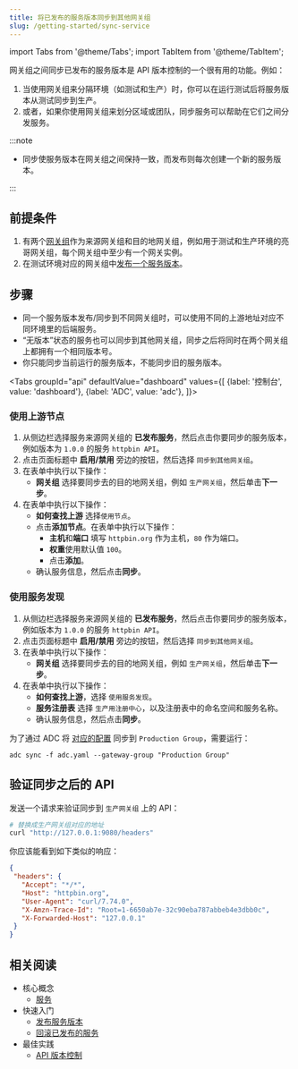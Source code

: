 ```yaml
---
title: 将已发布的服务版本同步到其他网关组
slug: /getting-started/sync-service
---
```


import Tabs from '@theme/Tabs';
import TabItem from '@theme/TabItem';

网关组之间同步已发布的服务版本是 API 版本控制的一个很有用的功能。例如：

1. 当使用网关组来分隔环境（如测试和生产）时，你可以在运行测试后将服务版本从测试同步到生产。
2. 或者，如果你使用网关组来划分区域或团队，同步服务可以帮助在它们之间分发服务。

:::note

* 同步使服务版本在网关组之间保持一致，而发布则每次创建一个新的服务版本。

:::

## 前提条件

1. 有两个[网关组](./add-gateway-group.md)作为来源网关组和目的地网关组，例如用于测试和生产环境的亮哥网关组，每个网关组中至少有一个网关实例。
2. 在测试环境对应的网关组中[发布一个服务版本](./publish-service.md)。

## 步骤

* 同一个服务版本发布/同步到不同网关组时，可以使用不同的上游地址对应不同环境里的后端服务。
* “无版本”状态的服务也可以同步到其他网关组，同步之后将同时在两个网关组上都拥有一个相同版本号。
* 你只能同步当前运行的服务版本，不能同步旧的服务版本。

<Tabs
groupId="api"
defaultValue="dashboard"
values={[
{label: '控制台', value: 'dashboard'},
{label: 'ADC', value: 'adc'},
]}>
<TabItem value="dashboard">

### 使用上游节点

1. 从侧边栏选择服务来源网关组的 **已发布服务**，然后点击你要同步的服务版本，例如版本为 `1.0.0` 的服务 `httpbin API`。
2. 点击页面标题中 **启用/禁用** 旁边的按钮，然后选择 `同步到其他网关组`。
3. 在表单中执行以下操作：
   * **网关组** 选择要同步去的目的地网关组，例如 `生产网关组`，然后单击**下一步**。
4. 在表单中执行以下操作：
   * **如何查找上游** 选择`使用节点`。
   * 点击**添加节点**。在表单中执行以下操作：
      * **主机**和**端口** 填写 `httpbin.org` 作为主机，`80` 作为端口。
      * **权重**使用默认值 `100`。
      * 点击**添加**。
   * 确认服务信息，然后点击**同步**。

### 使用服务发现

1. 从侧边栏选择服务来源网关组的 **已发布服务**，然后点击你要同步的服务版本，例如版本为 `1.0.0` 的服务 `httpbin API`。
2. 点击页面标题中 **启用/禁用** 旁边的按钮，然后选择 `同步到其他网关组`。
3. 在表单中执行以下操作：
   * **网关组** 选择要同步去的目的地网关组，例如 `生产网关组`，然后单击**下一步**。
4. 在表单中执行以下操作：
   * **如何查找上游**，选择 `使用服务发现`。
   * **服务注册表** 选择 `生产用注册中心`，以及注册表中的命名空间和服务名称。
   * 确认服务信息，然后点击**同步**。

</TabItem>

<TabItem value="adc">

为了通过 ADC 将 [对应的配置](./publish-service.md#use-adc-to-publish-the-api) 同步到 `Production Group`，需要运行：  

```shell
adc sync -f adc.yaml --gateway-group "Production Group"
```

</TabItem>
</Tabs>

## 验证同步之后的 API

发送一个请求来验证同步到 `生产网关组` 上的 API：

```bash
# 替换成生产网关组对应的地址
curl "http://127.0.0.1:9080/headers"
```

你应该能看到如下类似的响应：

```json
{
 "headers": {
   "Accept": "*/*",
   "Host": "httpbin.org",
   "User-Agent": "curl/7.74.0",
   "X-Amzn-Trace-Id": "Root=1-6650ab7e-32c90eba787abbeb4e3dbb0c",
   "X-Forwarded-Host": "127.0.0.1"
 }
}
```

## 相关阅读

- 核心概念
  - [服务](../key-concepts/services.md)
- 快速入门
  - [发布服务版本](publish-service.md)
  - [回滚已发布的服务](rollback-service.md)
- 最佳实践
  - [API 版本控制](../best-practices/api-version-control.md)
